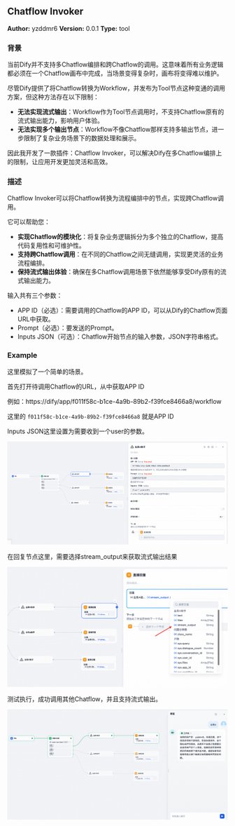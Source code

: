 ## Chatflow Invoker

**Author:** yzddmr6
**Version:** 0.0.1
**Type:** tool

### 背景

当前Dify并不支持多Chatflow编排和跨Chatflow的调用。这意味着所有业务逻辑都必须在一个Chatflow画布中完成，当场景变得复杂时，画布将变得难以维护。

尽管Dify提供了将Chatflow转换为Workflow，并发布为Tool节点这种变通的调用方案，但这种方法存在以下限制：

* **无法实现流式输出**：Workflow作为Tool节点调用时，不支持Chatflow原有的流式输出能力，影响用户体验。
* **无法实现多个输出节点**：Workflow不像Chatflow那样支持多输出节点，进一步限制了复杂业务场景下的数据处理和展示。


因此我开发了一款插件：Chatflow Invoker，可以解决Dify在多Chatflow编排上的限制，让应用开发更加灵活和高效。


### 描述

Chatflow Invoker可以将Chatflow转换为流程编排中的节点，实现跨Chatflow调用。

它可以帮助您：

* **实现Chatflow的模块化**：将复杂业务逻辑拆分为多个独立的Chatflow，提高代码复用性和可维护性。
* **支持跨Chatflow调用**：在不同的Chatflow之间无缝调用，实现更灵活的业务流程编排。
* **保持流式输出体验**：确保在多Chatflow调用场景下依然能够享受Dify原有的流式输出能力。

输入共有三个参数：

* APP ID（必选）：需要调用的Chatflow的APP ID，可以从Dify的Chatflow页面URL中获取。
* Prompt（必选）：要发送的Prompt。
* Inputs JSON（可选）：Chatflow开始节点的输入参数，JSON字符串格式。

### Example

这里模拟了一个简单的场景。

首先打开待调用Chatflow的URL，从中获取APP ID

例如：https://dify/app/f011f58c-b1ce-4a9b-89b2-f39fce8466a8/workflow

这里的 `f011f58c-b1ce-4a9b-89b2-f39fce8466a8` 就是APP ID

Inputs JSON这里设置为需要收到一个user的参数。

![image-20250721174829878](./assets/image-20250721174829878.png)

在回复节点这里，需要选择stream_output来获取流式输出结果

![image-20250721174412582](./assets/image-20250721174412582.png)

测试执行，成功调用其他Chatflow，并且支持流式输出。


![image-20250721174245191](./assets/image-20250721174245191.png)



